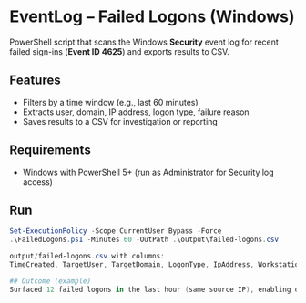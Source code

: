 # EventLog – Failed Logons (Windows)

PowerShell script that scans the Windows **Security** event log for recent failed sign-ins (**Event ID 4625**) and exports results to CSV.

## Features
- Filters by a time window (e.g., last 60 minutes)
- Extracts user, domain, IP address, logon type, failure reason
- Saves results to a CSV for investigation or reporting

## Requirements
- Windows with PowerShell 5+ (run as Administrator for Security log access)

## Run
```powershell
Set-ExecutionPolicy -Scope CurrentUser Bypass -Force
.\FailedLogons.ps1 -Minutes 60 -OutPath .\output\failed-logons.csv

output/failed-logons.csv with columns:
TimeCreated, TargetUser, TargetDomain, LogonType, IpAddress, Workstation, FailureReason, Status, SubStatus, Computer, RecordId

## Outcome (example)
Surfaced 12 failed logons in the last hour (same source IP), enabling quick triage of a password-spray attempt.
